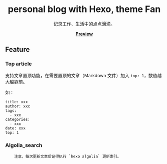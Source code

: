 <h1 align="center">personal blog with Hexo, theme Fan</h1>
<p align="center">记录工作、生活中的点点滴滴。</p>
<p align="center"><a href="https://thefirstsunday.github.io/"><b>Preview</b></a></p>

## Feature

### Top article

支持文章置顶功能，在需要置顶的文章（Markdown 文件）加入 `top: 1`，数值越大越靠前。

如：
```
title: xxx
author: xxx
tags:
  - xxx
categories:
  - xxx
date: xxx
top: 1
```

### Algolia_search
```
    注意，每次更新文章后记得执行 `hexo algolia` 更新索引。
```
